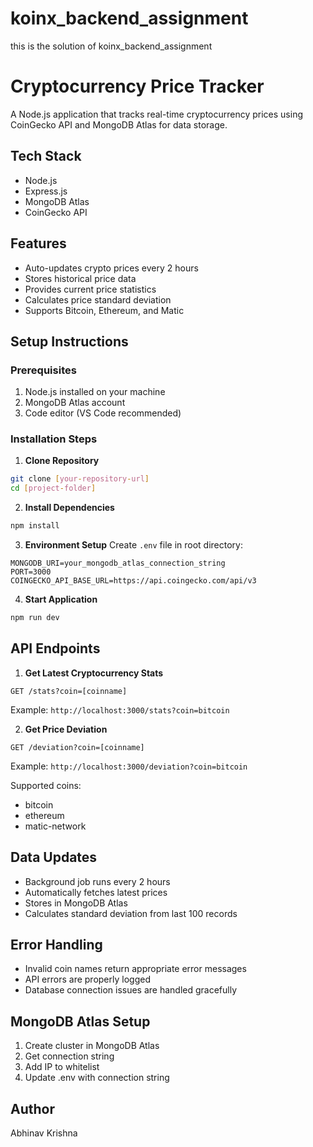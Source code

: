 # koinx_backend_assignment
this is the solution of koinx_backend_assignment

# Cryptocurrency Price Tracker

A Node.js application that tracks real-time cryptocurrency prices using CoinGecko API and MongoDB Atlas for data storage.

## Tech Stack
- Node.js
- Express.js
- MongoDB Atlas
- CoinGecko API

## Features
- Auto-updates crypto prices every 2 hours
- Stores historical price data
- Provides current price statistics
- Calculates price standard deviation
- Supports Bitcoin, Ethereum, and Matic

## Setup Instructions

### Prerequisites
1. Node.js installed on your machine
2. MongoDB Atlas account
3. Code editor (VS Code recommended)

### Installation Steps

1. **Clone Repository**
```bash
git clone [your-repository-url]
cd [project-folder]
```

2. **Install Dependencies**
```bash
npm install
```

3. **Environment Setup**
Create `.env` file in root directory:
```env
MONGODB_URI=your_mongodb_atlas_connection_string
PORT=3000
COINGECKO_API_BASE_URL=https://api.coingecko.com/api/v3
```

4. **Start Application**
```bash
npm run dev
```

## API Endpoints

1. **Get Latest Cryptocurrency Stats**
```
GET /stats?coin=[coinname]
```
Example: `http://localhost:3000/stats?coin=bitcoin`

2. **Get Price Deviation**
```
GET /deviation?coin=[coinname]
```
Example: `http://localhost:3000/deviation?coin=bitcoin`

Supported coins:
- bitcoin
- ethereum
- matic-network

## Data Updates
- Background job runs every 2 hours
- Automatically fetches latest prices
- Stores in MongoDB Atlas
- Calculates standard deviation from last 100 records

## Error Handling
- Invalid coin names return appropriate error messages
- API errors are properly logged
- Database connection issues are handled gracefully

## MongoDB Atlas Setup
1. Create cluster in MongoDB Atlas
2. Get connection string
3. Add IP to whitelist
4. Update .env with connection string

## Author
Abhinav Krishna

